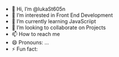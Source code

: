 - 👋 Hi, I’m @lukaSt605n
- 👀 I’m interested in Front End Development
- 🌱 I’m currently learning JavaScriipt
- 💞️ I’m looking to collaborate on Projects
- 📫 How to reach me 
- 😄 Pronouns: ...
- ⚡ Fun fact: 

<!---
lukaSt605n/lukaSt605n is a ✨ special ✨ repository because its `README.md` (this file) appears on your GitHub profile.
You can click the Preview link to take a look at your changes.
--->
